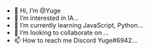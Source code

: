 - 👋 Hi, I’m @Yuge
- 👀 I’m interested in IA...
- 🌱 I’m currently learning JavaScript, Python...
- 💞️ I’m looking to collaborate on ...
- 📫 How to reach me Discord Yuge#6942...

<!---
Yugemts/Yugemts is a ✨ special ✨ repository because its `README.md` (this file) appears on your GitHub profile.
You can click the Preview link to take a look at your changes.
--->
